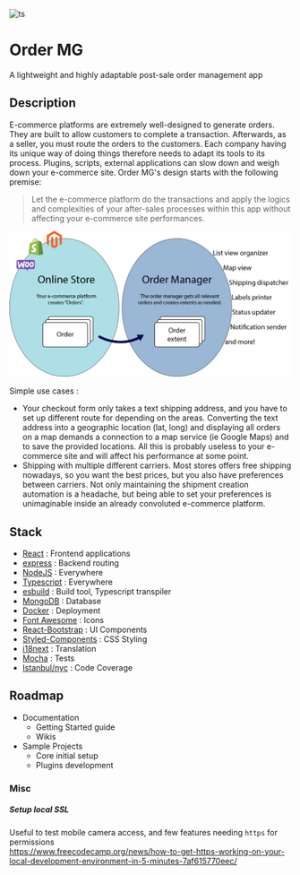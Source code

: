 ![ts](https://badgen.net/badge/-/TypeScript?icon=typescript&label&labelColor=blue&color=555555)
# Order MG
A lightweight and highly adaptable post-sale order management app

## Description

E-commerce platforms are extremely well-designed to generate orders.
They are built to allow customers to complete a transaction.
Afterwards, as a seller, you must route the orders to the customers. 
Each company having its unique way of doing things therefore needs to adapt its tools to its process.
Plugins, scripts, external applications can slow down and weigh down your e-commerce site. 
Order MG's design starts with the following premise:
> Let the e-commerce platform do the transactions and 
> apply the logics and complexities of your after-sales processes within this app 
> without affecting your e-commerce site performances.

![Image 1](https://raw.githubusercontent.com/CPLepage/OrderMG-core/main/Resources/Images/Image-1.jpg "Image 1")

Simple use cases :

* Your checkout form only takes a text shipping address, and you have to set up different route
for depending on the areas. Converting the text address into a geographic location (lat, long)
and displaying all orders on a map demands a connection to a map service (ie Google Maps) and
to save the provided locations. All this is probably useless to your e-commerce site and
will affect his performance at some point.
* Shipping with multiple different carriers. Most stores offers free shipping nowadays, so you want 
the best prices, but you also have preferences between carriers. Not only maintaining
the shipment creation automation is a headache, but being able to set your preferences is unimaginable
inside an already convoluted e-commerce platform.

## Stack

* [React](https://github.com/facebook/react) : Frontend applications
* [express](https://github.com/expressjs/express) : Backend routing
* [NodeJS](https://nodejs.org/) : Everywhere
* [Typescript](https://github.com/microsoft/TypeScript) : Everywhere
* [esbuild](https://github.com/evanw/esbuild) : Build tool, Typescript transpiler
* [MongoDB](https://github.com/mongodb/mongo) : Database
* [Docker](https://www.docker.com/) : Deployment
* [Font Awesome](https://fontawesome.com/) : Icons
* [React-Bootstrap](https://github.com/react-bootstrap/react-bootstrap) : UI Components
* [Styled-Components](https://github.com/styled-components/styled-components) : CSS Styling
* [i18next](https://github.com/i18next/i18next) : Translation
* [Mocha](https://github.com/mochajs/mocha) : Tests
* [Istanbul/nyc](https://github.com/istanbuljs/nyc) : Code Coverage

## Roadmap

* Documentation
  * Getting Started guide
  * Wikis
* Sample Projects
  * Core initial setup
  * Plugins development

### Misc

##### Setup local SSL
Useful to test mobile camera access, and few features needing `https` for permissions   
https://www.freecodecamp.org/news/how-to-get-https-working-on-your-local-development-environment-in-5-minutes-7af615770eec/

